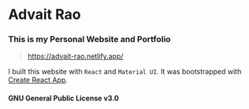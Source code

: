 # Advait Rao

### This is my Personal Website and Portfolio

> https://advait-rao.netlify.app/

I built this website with `React` and `Material UI`. It was bootstrapped with [Create React App](https://github.com/facebook/create-react-app).

#### GNU General Public License v3.0

